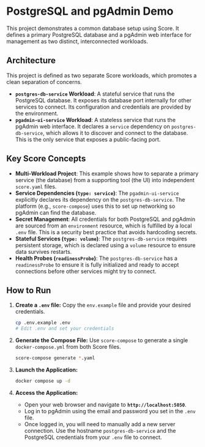 # PostgreSQL and pgAdmin Demo

This project demonstrates a common database setup using Score. It defines a primary PostgreSQL database and a pgAdmin web interface for management as two distinct, interconnected workloads.

## Architecture

This project is defined as two separate Score workloads, which promotes a clean separation of concerns.

*   **`postgres-db-service` Workload**: A stateful service that runs the PostgreSQL database. It exposes its database port internally for other services to connect. Its configuration and credentials are provided by the environment.
*   **`pgadmin-ui-service` Workload**: A stateless service that runs the pgAdmin web interface. It declares a `service` dependency on `postgres-db-service`, which allows it to discover and connect to the database. This is the only service that exposes a public-facing port.

## Key Score Concepts

*   **Multi-Workload Project**: This example shows how to separate a primary service (the database) from a supporting tool (the UI) into independent `score.yaml` files.
*   **Service Dependencies (`type: service`)**: The `pgadmin-ui-service` explicitly declares its dependency on the `postgres-db-service`. The platform (e.g., `score-compose`) uses this to set up networking so pgAdmin can find the database.
*   **Secret Management**: All credentials for both PostgreSQL and pgAdmin are sourced from an `environment` resource, which is fulfilled by a local `.env` file. This is a security best practice that avoids hardcoding secrets.
*   **Stateful Services (`type: volume`)**: The `postgres-db-service` requires persistent storage, which is declared using a `volume` resource to ensure data survives restarts.
*   **Health Probes (`readinessProbe`)**: The `postgres-db-service` has a `readinessProbe` to ensure it is fully initialized and ready to accept connections before other services might try to connect.

## How to Run

1.  **Create a `.env` file:**
    Copy the `env.example` file and provide your desired credentials.
    ```bash
    cp .env.example .env
    # Edit .env and set your credentials
    ```

2.  **Generate the Compose File:**
    Use `score-compose` to generate a single `docker-compose.yml` from both Score files.
    ```bash
    score-compose generate *.yaml
    ```

3.  **Launch the Application:**
    ```bash
    docker compose up -d
    ```

4.  **Access the Application:**
    *   Open your web browser and navigate to **`http://localhost:5050`**.
    *   Log in to pgAdmin using the email and password you set in the `.env` file.
    *   Once logged in, you will need to manually add a new server connection. Use the hostname `postgres-db-service` and the PostgreSQL credentials from your `.env` file to connect.